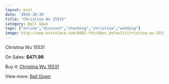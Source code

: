 ```yaml
---
layout: post
date: '2016-10-30'
title: "Christina Wu 15531"
category: Ball Gown
tags: ["online","discount","charming","christina","wedding"]
image: http://www.extralace.com/6691-thickbox_default/christina-wu-15531.jpg
---
```

Christina Wu 15531

On Sales: **$471.98**
<a href="https://www.extralace.com/ball-gown/3168-christina-wu-15531.html"><amp-img layout="responsive" width="600" height="600" src="//www.extralace.com/6691-thickbox_default/christina-wu-15531.jpg" alt="Christina Wu 15531 0" /></a>
<a href="https://www.extralace.com/ball-gown/3168-christina-wu-15531.html"><amp-img layout="responsive" width="600" height="600" src="//www.extralace.com/6692-thickbox_default/christina-wu-15531.jpg" alt="Christina Wu 15531 1" /></a>
<a href="https://www.extralace.com/ball-gown/3168-christina-wu-15531.html"><amp-img layout="responsive" width="600" height="600" src="//www.extralace.com/6693-thickbox_default/christina-wu-15531.jpg" alt="Christina Wu 15531 2" /></a>

Buy it: [Christina Wu 15531](https://www.extralace.com/ball-gown/3168-christina-wu-15531.html "Christina Wu 15531")

View more: [Ball Gown](https://www.extralace.com/3-ball-gown "Ball Gown")